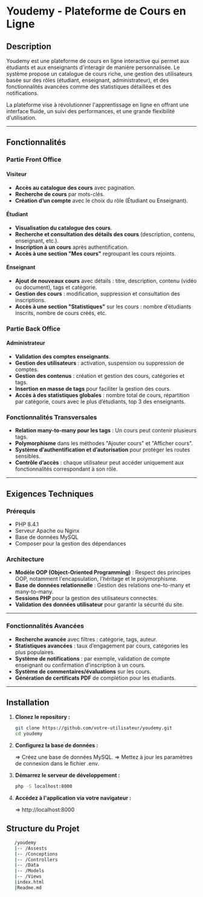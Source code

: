 # Youdemy - Plateforme de Cours en Ligne

## Description

Youdemy est une plateforme de cours en ligne interactive qui permet aux étudiants et aux enseignants d'interagir de manière personnalisée. Le système propose un catalogue de cours riche, une gestion des utilisateurs basée sur des rôles (étudiant, enseignant, administrateur), et des fonctionnalités avancées comme des statistiques détaillées et des notifications. 

La plateforme vise à révolutionner l'apprentissage en ligne en offrant une interface fluide, un suivi des performances, et une grande flexibilité d'utilisation.

---

## Fonctionnalités

### Partie Front Office

#### Visiteur
- **Accès au catalogue des cours** avec pagination.
- **Recherche de cours** par mots-clés.
- **Création d’un compte** avec le choix du rôle (Étudiant ou Enseignant).

#### Étudiant
- **Visualisation du catalogue des cours**.
- **Recherche et consultation des détails des cours** (description, contenu, enseignant, etc.).
- **Inscription à un cours** après authentification.
- **Accès à une section "Mes cours"** regroupant les cours rejoints.

#### Enseignant
- **Ajout de nouveaux cours** avec détails : titre, description, contenu (vidéo ou document), tags et catégorie.
- **Gestion des cours** : modification, suppression et consultation des inscriptions.
- **Accès à une section "Statistiques"** sur les cours : nombre d’étudiants inscrits, nombre de cours créés, etc.

### Partie Back Office

#### Administrateur
- **Validation des comptes enseignants**.
- **Gestion des utilisateurs** : activation, suspension ou suppression de comptes.
- **Gestion des contenus** : création et gestion des cours, catégories et tags.
- **Insertion en masse de tags** pour faciliter la gestion des cours.
- **Accès à des statistiques globales** : nombre total de cours, répartition par catégorie, cours avec le plus d’étudiants, top 3 des enseignants.

### Fonctionnalités Transversales
- **Relation many-to-many pour les tags** : Un cours peut contenir plusieurs tags.
- **Polymorphisme** dans les méthodes "Ajouter cours" et "Afficher cours".
- **Système d’authentification et d’autorisation** pour protéger les routes sensibles.
- **Contrôle d’accès** : chaque utilisateur peut accéder uniquement aux fonctionnalités correspondant à son rôle.

---

## Exigences Techniques

### Prérequis
- PHP 8.4.1
- Serveur Apache ou Nginx
- Base de données MySQL
- Composer pour la gestion des dépendances

### Architecture
- **Modèle OOP (Object-Oriented Programming)** : Respect des principes OOP, notamment l'encapsulation, l'héritage et le polymorphisme.
- **Base de données relationnelle** : Gestion des relations one-to-many et many-to-many.
- **Sessions PHP** pour la gestion des utilisateurs connectés.
- **Validation des données utilisateur** pour garantir la sécurité du site.

---

### Fonctionnalités Avancées
- **Recherche avancée** avec filtres : catégorie, tags, auteur.
- **Statistiques avancées** : taux d’engagement par cours, catégories les plus populaires.
- **Système de notifications** : par exemple, validation de compte enseignant ou confirmation d'inscription à un cours.
- **Système de commentaires/évaluations** sur les cours.
- **Génération de certificats PDF** de complétion pour les étudiants.

---

## Installation

1. **Clonez le repository :**

   ```bash
   git clone https://github.com/votre-utilisateur/youdemy.git
   cd youdemy

2. **Configurez la base de données :**

    => Créez une base de données MySQL.
    => Mettez à jour les paramètres de connexion dans le fichier .env.

3. **Démarrez le serveur de développement :**

     ```bash
    php -S localhost:8000

4. **Accédez à l'application via votre navigateur :**

    => http://localhost:8000

## Structure du Projet

 ```bash
    /youdemy
    |-- /Assests
    |-- /Conceptions
    |-- /Controllers
    |-- /Data
    |-- /Models
    |-- /Views
    |index.html
    |Readme.md

